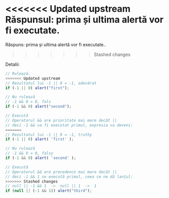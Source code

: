 <<<<<<< Updated upstream
Răspunsul: prima și ultima alertă vor fi executate.
=======
Răspuns: prima și ultima alertă vor fi executate..
>>>>>>> Stashed changes

Detalii:

```js run
// Rulează.
<<<<<<< Updated upstream
// Rezultatul lui -1 || 0 = -1, adevărat
if (-1 || 0) alert("first");

// Nu rulează
// -1 && 0 = 0, fals
if (-1 && 0) alert("second");

// Execută
// Operatorul && are prioritate mai mare decât ||
// deci -1 && va fi executat primul, expresia va deveni:
=======
// Rezultatul lui -1 || 0 = -1, truthy
if (-1 || 0) alert( 'first' );

// Nu rulează
// -1 && 0 = 0, falsy
if (-1 && 0) alert( 'second' );

// Execută
// Operatorul && are precedence mai mare decât ||
// deci -1 && 1 se execută primul, ceea ce ne dă lanțul:
>>>>>>> Stashed changes
// null || -1 && 1  ->  null || 1  ->  1
if (null || (-1 && 1)) alert("third");
```
